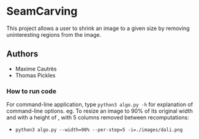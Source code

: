 # SeamCarving

This project allows a user to shrink an image to a given size by removing uninteresting regions from the image.

## Authors
- Maxime Cautrès
- Thomas Pickles

### How to run code

For command-line application, type `python3 algo.py -h` for explanation of command-line options.
eg. To resize an image to 90% of its original width and with a height of , with 5 columns removed between recomputations:
- `python3 algo.py --width=90% --per-step=5 -i=./images/dali.png`